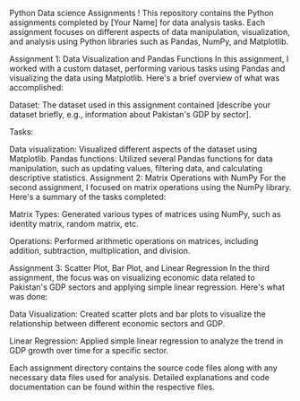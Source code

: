 Python Data science Assignments !
This repository contains the Python assignments completed by [Your Name] for data analysis tasks. Each assignment focuses on different aspects of data manipulation, visualization, and analysis using Python libraries such as Pandas, NumPy, and Matplotlib.

Assignment 1: Data Visualization and Pandas Functions
In this assignment, I worked with a custom dataset, performing various tasks using Pandas and visualizing the data using Matplotlib. Here's a brief overview of what was accomplished:

Dataset: The dataset used in this assignment contained [describe your dataset briefly, e.g., information about Pakistan's GDP by sector].

Tasks:

Data visualization: Visualized different aspects of the dataset using Matplotlib.
Pandas functions: Utilized several Pandas functions for data manipulation, such as updating values, filtering data, and calculating descriptive statistics.
Assignment 2: Matrix Operations with NumPy
For the second assignment, I focused on matrix operations using the NumPy library. Here's a summary of the tasks completed:

Matrix Types: Generated various types of matrices using NumPy, such as identity matrix, random matrix, etc.

Operations: Performed arithmetic operations on matrices, including addition, subtraction, multiplication, and division.

Assignment 3: Scatter Plot, Bar Plot, and Linear Regression
In the third assignment, the focus was on visualizing economic data related to Pakistan's GDP sectors and applying simple linear regression. Here's what was done:

Data Visualization: Created scatter plots and bar plots to visualize the relationship between different economic sectors and GDP.

Linear Regression: Applied simple linear regression to analyze the trend in GDP growth over time for a specific sector.

Each assignment directory contains the source code files along with any necessary data files used for analysis. Detailed explanations and code documentation can be found within the respective files.

